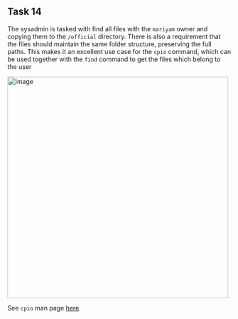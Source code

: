## Task 14

The sysadmin is tasked with find all files with the `mariyam` owner and copying them to the `/official` directory. There is also a requirement that the files should maintain the same folder structure, preserving the full paths.
This makes it an excellent use case for the `cpio` command, which can be used together with the `find` command to get the files which belong to the user

<img width="497" alt="image" src="https://github.com/kmilach/kodekloud-engineer/assets/53876300/4df929fb-84ae-4595-9e87-d18ad4f0639f">

See `cpio` man page [here](https://linux.die.net/man/1/cpio).
